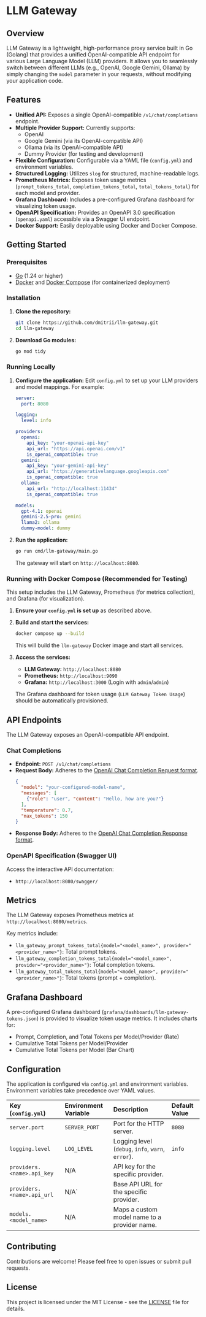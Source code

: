 # LLM Gateway

## Overview

LLM Gateway is a lightweight, high-performance proxy service built in Go (Golang) that provides a unified OpenAI-compatible API endpoint for various Large Language Model (LLM) providers. It allows you to seamlessly switch between different LLMs (e.g., OpenAI, Google Gemini, Ollama) by simply changing the `model` parameter in your requests, without modifying your application code.

## Features

*   **Unified API:** Exposes a single OpenAI-compatible `/v1/chat/completions` endpoint.
*   **Multiple Provider Support:** Currently supports:
    *   OpenAI
    *   Google Gemini (via its OpenAI-compatible API)
    *   Ollama (via its OpenAI-compatible API)
    *   Dummy Provider (for testing and development)
*   **Flexible Configuration:** Configurable via a YAML file (`config.yml`) and environment variables.
*   **Structured Logging:** Utilizes `slog` for structured, machine-readable logs.
*   **Prometheus Metrics:** Exposes token usage metrics (`prompt_tokens_total`, `completion_tokens_total`, `total_tokens_total`) for each model and provider.
*   **Grafana Dashboard:** Includes a pre-configured Grafana dashboard for visualizing token usage.
*   **OpenAPI Specification:** Provides an OpenAPI 3.0 specification (`openapi.yaml`) accessible via a Swagger UI endpoint.
*   **Docker Support:** Easily deployable using Docker and Docker Compose.

## Getting Started

### Prerequisites

*   [Go](https://golang.org/doc/install) (1.24 or higher)
*   [Docker](https://docs.docker.com/get-docker/) and [Docker Compose](https://docs.docker.com/compose/install/) (for containerized deployment)

### Installation

1.  **Clone the repository:**
    ```bash
    git clone https://github.com/dmitrii/llm-gateway.git
    cd llm-gateway
    ```
2.  **Download Go modules:**
    ```bash
    go mod tidy
    ```

### Running Locally

1.  **Configure the application:**
    Edit `config.yml` to set up your LLM providers and model mappings. For example:
    ```yaml
    server:
      port: 8080

    logging:
      level: info

    providers:
      openai:
        api_key: "your-openai-api-key"
        api_url: "https://api.openai.com/v1"
        is_openai_compatible: true
      gemini:
        api_key: "your-gemini-api-key"
        api_url: "https://generativelanguage.googleapis.com"
        is_openai_compatible: true
      ollama:
        api_url: "http://localhost:11434"
        is_openai_compatible: true

    models:
      gpt-4.1: openai
      gemini-2.5-pro: gemini
      llama2: ollama
      dummy-model: dummy
    ```

2.  **Run the application:**
    ```bash
    go run cmd/llm-gateway/main.go
    ```
    The gateway will start on `http://localhost:8080`.

### Running with Docker Compose (Recommended for Testing)

This setup includes the LLM Gateway, Prometheus (for metrics collection), and Grafana (for visualization).

1.  **Ensure your `config.yml` is set up** as described above.
2.  **Build and start the services:**
    ```bash
    docker compose up --build
    ```
    This will build the `llm-gateway` Docker image and start all services.

3.  **Access the services:**
    *   **LLM Gateway:** `http://localhost:8080`
    *   **Prometheus:** `http://localhost:9090`
    *   **Grafana:** `http://localhost:3000` (Login with `admin`/`admin`)

    The Grafana dashboard for token usage (`LLM Gateway Token Usage`) should be automatically provisioned.

## API Endpoints

The LLM Gateway exposes an OpenAI-compatible API endpoint.

### Chat Completions

*   **Endpoint:** `POST /v1/chat/completions`
*   **Request Body:** Adheres to the [OpenAI Chat Completion Request format](https://platform.openai.com/docs/api-reference/chat/create).
    ```json
    {
      "model": "your-configured-model-name",
      "messages": [
        {"role": "user", "content": "Hello, how are you?"}
      ],
      "temperature": 0.7,
      "max_tokens": 150
    }
    ```
*   **Response Body:** Adheres to the [OpenAI Chat Completion Response format](https://platform.openai.com/docs/api-reference/chat/object).

### OpenAPI Specification (Swagger UI)

Access the interactive API documentation:

*   `http://localhost:8080/swagger/`

## Metrics

The LLM Gateway exposes Prometheus metrics at `http://localhost:8080/metrics`.

Key metrics include:

*   `llm_gateway_prompt_tokens_total{model="<model_name>", provider="<provider_name>"}`: Total prompt tokens.
*   `llm_gateway_completion_tokens_total{model="<model_name>", provider="<provider_name>"}`: Total completion tokens.
*   `llm_gateway_total_tokens_total{model="<model_name>", provider="<provider_name>"}`: Total tokens (prompt + completion).

## Grafana Dashboard

A pre-configured Grafana dashboard (`grafana/dashboards/llm-gateway-tokens.json`) is provided to visualize token usage metrics. It includes charts for:

*   Prompt, Completion, and Total Tokens per Model/Provider (Rate)
*   Cumulative Total Tokens per Model/Provider
*   Cumulative Total Tokens per Model (Bar Chart)

## Configuration

The application is configured via `config.yml` and environment variables. Environment variables take precedence over YAML values.

| Key (`config.yml`) | Environment Variable | Description                                     | Default Value |
| :----------------- | :------------------- | :---------------------------------------------- | :------------ |
| `server.port`      | `SERVER_PORT`        | Port for the HTTP server.                       | `8080`        |
| `logging.level`    | `LOG_LEVEL`          | Logging level (`debug`, `info`, `warn`, `error`). | `info`        |
| `providers.<name>.api_key` | N/A | API key for the specific provider.              |               |
| `providers.<name>.api_url` | N/A` | Base API URL for the specific provider.         |               |
| `models.<model_name>` | N/A | Maps a custom model name to a provider name.    |               |

## Contributing

Contributions are welcome! Please feel free to open issues or submit pull requests.

## License

This project is licensed under the MIT License - see the [LICENSE](LICENSE) file for details.
